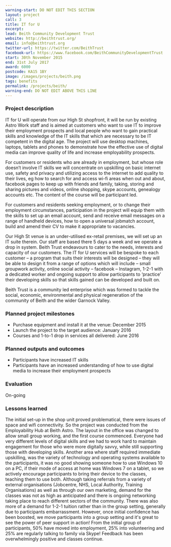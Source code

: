 ```yaml
---
warning-start: DO NOT EDIT THIS SECTION
layout: project
call: 3
title: IT for U
excerpt: 
lead: Beith Community Development Trust
website: http://beithtrust.org/
email: info@beithtrust.org
twitter-url: https://twitter.com/BeithTrust
facebook-url: https://www.facebook.com/BeithCommunityDevelopmentTrust
start: 30th November 2015
end: 31st July 2017
award: 6000
postcode: KA15 1BY
image: /images/projects/beith.png
tags: benefits
permalink: /projects/beith/
warning-end: DO NOT EDIT ABOVE THIS LINE
---
```


### Project description

IT for U will operate from our High St shopfront, it will be run by existing Astro Work staff and is aimed at customers who want to use IT to improve their employment prospects and local people who want to gain practical skills and knowledge of the IT skills that which are necessary to be IT competent in the digital age. The project will use desktop machines, laptops, tablets and phones to demonstrate how the effective use of digital media can improve quality of life and increase employability prospects.

For customers or residents who are already in employment, but whose role doesn’t involve IT skills we will concentrate on upskilling on basic internet use, safety and privacy and utilizing access to the internet to add quality to their lives, eg how to search for and access wi-fi areas when out and about, facebook pages to keep up with friends and family, taking, storing and sharing pictures and videos, online shopping, skype accounts, genealogy accounts etc. The content of the course will be participant led.

For customers and residents seeking employment, or to change their employment circumstances, participation in the project will equip them with the skills to set up an email account, send and receive email messages on a range of handheld devices, how to open a universal jobmatch account, build and amend their CV to make it appropriate to vacancies.

Our High St venue is an under-utilised ex-retail premises, we will set up an IT suite therein. Our staff are based there 5 days a week and we operate a drop in system. Beith Trust endeavours to cater to the needs, interests and capacity of our customers. The IT for U services will be bespoke to each customer – a program that suits their interests will be designed – they will be able to design it from a range of options which will include – small groupwork activity, online social activity – facebook – Instagram, 1-2-1 with a dedicated worker and ongoing support to allow participants to ‘practice’ their developing skills so that skills gained can be developed and built on. 

Beith Trust is a community led enterprise which was formed to tackle the social, economic, environmental and physical regeneration of the community of Beith and the wider Garnock Valley.

### Planned project milestones

* Purchase equipment and install it at the venue: December 2015
* Launch the project to the target audience: January 2016
* Courses and 1-to-1 drop in services all delivered: June 2016

### Planned outputs and outcomes

* Participants have increased IT skills
* Participants have an increased understanding of how to use digital media to increase their employment prospects


### Evaluation
On-going

### Lessons learned
The initial set-up in the shop unit proved problematical, there were issues of space and wifi connectivity. So the project was conducted from the Employability Hub at Beith Astro. The layout in the office was changed to allow small group working, and the first course commenced. Everyone had very different levels of digital skills and we had to work hard to maintain engagement for those who were more digitally savvy, while still supporting those with developing skills. 
Another area where staff required immediate upskilling, was the variety of technology and operating systems available to the participants, it was no good showing someone how to use Windows 10 on a PC, if their mode of access at home was Windows 7 on a tablet, so we actively encourage participants to bring their device to the classes, teaching them to use both.
Although taking referrals from a variety of external organisations (Jobcentre, NHS, Local Authority, Training Organisations) as well as through our own marketing, demand for the classes was not as high as anticipated and there is ongoing networking taking place to reach different sectors of the community. There was also more of a demand for 1-2-1 tuition rather than in the group setting, generally due to participants embarrassment. However, once initial confidence has been boosted, we move participants into a group setting and it's great to see the power of peer support in action! From the initial group of participants, 50% have moved into employment, 25% into volunteering and 25% are regularly talking to family via Skype! Feedback has been overwhelmingly positive and classes continue.

